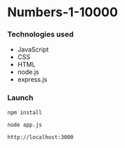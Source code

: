 # Numbers-1-10000

<h3>Technologies used</h3>

<ul>
<li>JavaScript</li>
<li>CSS </li>
<li>HTML</li>
<li>node.js</li>
<li>express.js</li>
</ul>

<h3>Launch</h3>

    npm install 
    
    node app.js
 
    http://localhost:3000 


